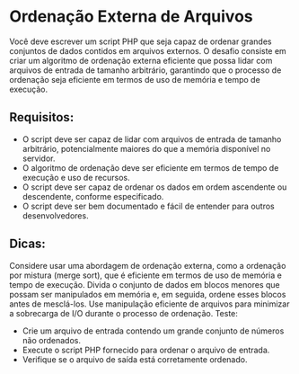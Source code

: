 # Ordenação Externa de Arquivos

Você deve escrever um script PHP que seja capaz de ordenar grandes conjuntos de dados contidos em arquivos externos. O desafio consiste em criar um algoritmo de ordenação externa eficiente que possa lidar com arquivos de entrada de tamanho arbitrário, garantindo que o processo de ordenação seja eficiente em termos de uso de memória e tempo de execução.

## Requisitos:

- O script deve ser capaz de lidar com arquivos de entrada de tamanho arbitrário, potencialmente maiores do que a memória disponível no servidor.
- O algoritmo de ordenação deve ser eficiente em termos de tempo de execução e uso de recursos.
- O script deve ser capaz de ordenar os dados em ordem ascendente ou descendente, conforme especificado.
- O script deve ser bem documentado e fácil de entender para outros desenvolvedores.

## Dicas:

Considere usar uma abordagem de ordenação externa, como a ordenação por mistura (merge sort), que é eficiente em termos de uso de memória e tempo de execução.
Divida o conjunto de dados em blocos menores que possam ser manipulados em memória e, em seguida, ordene esses blocos antes de mesclá-los.
Use manipulação eficiente de arquivos para minimizar a sobrecarga de I/O durante o processo de ordenação.
Teste:

- Crie um arquivo de entrada contendo um grande conjunto de números não ordenados.
- Execute o script PHP fornecido para ordenar o arquivo de entrada.
- Verifique se o arquivo de saída está corretamente ordenado.
